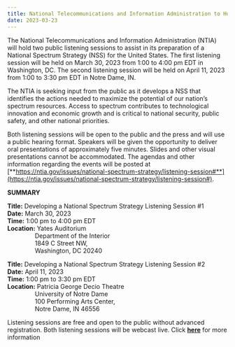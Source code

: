 ```yaml
---
title: National Telecommunications and Information Administration to Host Two Listening Sessions on the National Spectrum Strategy
date: 2023-03-23
---
```


The National Telecommunications and Information Administration (NTIA) will hold two public listening sessions to assist in its preparation of a National Spectrum Strategy (NSS) for the United States. The first listening session will be held on March 30, 2023 from 1:00 to 4:00 pm EDT in Washington, DC. The second listening session will be held on April 11, 2023 from 1:00 to 3:30 pm EDT in Notre Dame, IN.

The NTIA is seeking input from the public as it develops a NSS that identifies the actions needed to maximize the potential of our nation’s spectrum resources. Access to spectrum contributes to technological innovation and economic growth and is critical to national security, public safety, and other national priorities.

Both listening sessions will be open to the public and the press and will use a public hearing format. Speakers will be given the opportunity to deliver oral presentations of approximately five minutes. Slides and other visual presentations cannot be accommodated. The agendas and other information regarding the events will be posted at [**https://ntia.gov/issues/national-spectrum-strategy/listening-session#**](https://ntia.gov/issues/national-spectrum-strategy/listening-session#).

**SUMMARY**

**Title:** Developing a National Spectrum Strategy Listening Session #1  
**Date:** March 30, 2023  
**Time:** 1:00 pm to 4:00 pm EDT  
**Location:** Yates Auditorium  
                Department of the Interior  
                1849 C Street NW,  
                Washington, DC 20240

**Title:** Developing a National Spectrum Strategy Listening Session #2  
**Date:** April 11, 2023  
**Time:** 1:00 pm to 3:30 pm EDT  
**Location:** Patricia George Decio Theatre  
                University of Notre Dame  
                100 Performing Arts Center,  
                Notre Dame, IN 46556

Listening sessions are free and open to the public without advanced registration. Both listening sessions will be webcast live. Click **[here](https://ntia.gov/issues/national-spectrum-strategy/listening-session#)** for more information
